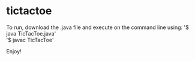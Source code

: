 # tictactoe
To run, download the .java file and execute on the command line using:
'$ java TicTacToe.java' <br/>
'$ javac TicTacToe'<br/>

Enjoy!

